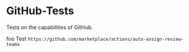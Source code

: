# GitHub-Tests
Tests on the capabilities of GitHub.

foo
Test `https://github.com/marketplace/actions/auto-assign-review-teams`
